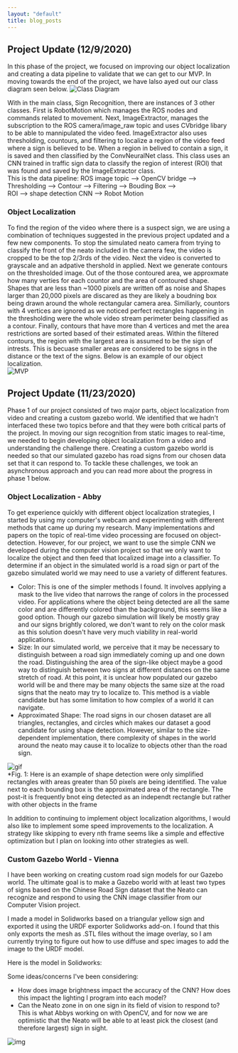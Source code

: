 ```yaml
---
layout: "default"
title: blog_posts 
---
```

## Project Update (12/9/2020)
In this phase of the project, we focused on improving our object localization and creating a data pipeline to validate that we can get to our MVP. In moving towards the end of the project, we have lalso ayed out our class diagram seen below.
![Class Diagram](https://github.com/amfry/sign_recognition/blob/main/docs/images/class_diagram.png)

With in the main class, Sign Recognition, there are instances of 3 other classes. First is RobotMotion which manages the ROS nodes and commands related to movement. Next, ImageExtractor, manages the subscription to the ROS camera/image_raw topic and uses CVbridge libary to be able to mannipulated the video feed.  ImageExtractor also uses thresholding, countours, and filtering to localize a region of the video feed where a sign is believed to be. When a region in belived to contain a sign, it is saved and then classified by the ConvNeuralNet class. This class uses an CNN trained in traffic sign data to classify the region of interest (ROI) that was found and saved by the ImageExtractor class.  
This is the data pipeline:
ROS image topic --> OpenCV bridge --> Thresholding --> Contour --> Filtering --> Bouding Box -->   
ROI --> shape detection CNN --> Robot Motion

### Object Localization
To find the region of the video where there is a suspect sign, we are using a combination of techniques suggested in the previous project updated and a few new components. To stop the simulated neato camera from trying to classify the front of the neato included in the camera few, the video is cropped to be the top 2/3rds of the video. Next the video is converted to grayscale and an adpative thershold in applied. Next we generate contours on the thresholded image. Out of the those contoured area, we approxmate how many verties for each countor and the area of contoured shape.  Shapes that are less than ~1000 pixels are written off as noise and Shapes larger than 20,000 pixels are discared as they are likely a boudning box being drawn around the whole rectangular camera area. Similiarly, countors with 4 vertices are ignored as we noticed perfect rectangles happening in the thresholding were the whole video stream perimeter being classified as a contour. Finally, contours that have more than 4 vertices and met the area restrictions are sorted based of their estimated areas. Within the filtered contours, the region with the largest area is assumed to be the sign of intrests. This is becuase smaller areas are considered to be signs in the distance or the text of the signs. Below is an example of our object localization.  
![MVP ](https://github.com/amfry/sign_recognition/blob/main/docs/images/mvp_sign_localizer.png)


## Project Update (11/23/2020)
Phase 1 of our project consisted of two major parts, object localization from video and creating a custom gazebo world.  We identified that we hadn't interfaced these two topics before and that they were both critical parts of the project. In moving our sign recognition from static images to real-time, we needed to begin developing object localization from a video and understanding the challenge there. Creating a custom gazebo world is needed so that our simulated gazebo has road signs from our chosen data set that it can respond to. To tackle these challenges, we took an asynchronous approach and you can read more about the progress in phase 1 below.
### Object Localization - Abby
To get experience quickly with different object localization strategies, I started by using my computer's webcam and experimenting with different methods that came up during my research. Many implementations and papers on the topic of real-time video processing are focused on object-detection. However, for our project, we want to use the simple CNN we developed during the computer vision project so that we only want to localize the object and then feed that localized image into a classifier. To determine if an object in the simulated world is a road sign or part of the gazebo simulated world we may need to use a variety of different features.
 * Color: This is one of the simpler methods I found. It involves applying a mask to the live video that narrows the range of colors in the processed video. For applications where the object being detected are all the same color and are differently colored than the background, this seems like a good option. Though our gazebo simulation will likely be mostly gray and our signs brightly colored, we don't want to rely on the color mask as this solution doesn't have very much viability in real-world applications.
 * Size: In our simulated world, we perceive that it may be necessary to distinguish between a road sign immediately coming up and one down the road. Distinguishing the area of the sign-like object maybe a good way to distinguish between two signs at different distances on the same stretch of road. At this point, it is unclear how populated our gazebo world will be and there may be many objects the same size at the road signs that the neato may try to localize to. This method is a viable candidate but has some limitation to how complex of a world it can navigate.
 * Approximated Shape: The road signs in our chosen dataset are all triangles, rectangles, and circles which makes our dataset a good candidate for using shape detection. However, similar to the size-dependent implementation, there complexity of shapes in the world around the neato may cause it to localize to objects other than the road sign.
 
![gif](https://github.com/amfry/sign_recognition/blob/main/docs/images/openCV_practice.gif)  
*Fig. 1: Here is an example of shape detection were only simplified rectangles with areas greater than 50 pixels are being identified. The value next to each bounding box is the approximated area of the rectangle. The post-it is frequently bnot eing detected as an independt rectangle but rather with other objects in the frame  

In addition to continuing to implement object localization algorithms, I would also like to implement some speed improvements to the localization. A strategy like skipping to every nth frame seems like a simple and effective optimization but I plan on looking into other strategies as well.




### Custom Gazebo World - Vienna
I have been working on creating custom road sign models for our Gazebo world. The ultimate goal is to make a Gazebo world with at least two types of signs based on the Chinese Road Sign dataset that the Neato can recognize and respond to using the CNN image classifier from our Computer Vision project.

I made a model in Solidworks based on a triangular yellow sign and exported it using the URDF exporter Solidworks add-on. I found that this only exports the mesh as .STL files without the image overlay, so I am currently trying to figure out how to use diffuse and spec images to add the image to the URDF model.

Here is the model in Solidworks:

Some ideas/concerns I've been considering:
* How does image brightness impact the accuracy of the CNN? How does this impact the lighting I program into each model?
* Can the Neato zone in on one sign in its field of vision to respond to? This is what Abbys working on with OpenCV, and for now we are optimistic that the Neato will be able to at least pick the closest (and therefore largest) sign in sight.

![img](https://github.com/amfry/sign_recognition/blob/main/docs/images/yield_sign_sldprt.PNG)  
